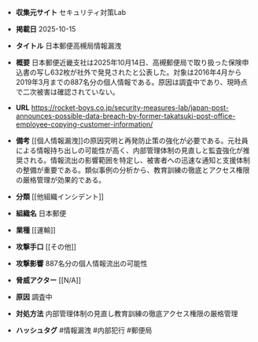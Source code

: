 - **収集元サイト**
セキュリティ対策Lab

- **掲載日**
2025-10-15

- **タイトル**
日本郵便高槻局情報漏洩

- **概要**
日本郵便近畿支社は2025年10月14日、高槻郵便局で取り扱った保険申込書の写し632枚が社外で発見されたと公表した。対象は2016年4月から2019年3月までの887名分の個人情報である。原因は調査中であり、現時点で二次被害は確認されていない。

- **URL**
https://rocket-boys.co.jp/security-measures-lab/japan-post-announces-possible-data-breach-by-former-takatsuki-post-office-employee-copying-customer-information/

- **備考**
[[個人情報漏洩]]の原因究明と再発防止策の強化が必要である。元社員による情報持ち出しの可能性が高く、内部管理体制の見直しと監査強化が推奨される。情報流出の影響範囲を特定し、被害者への迅速な通知と支援体制の整備が重要である。類似事例の分析から、教育訓練の徹底とアクセス権限の厳格管理が効果的である。

- **分類**
[[他組織インシデント]]

- **組織名**
日本郵便

- **業種**
[[運輸]]

- **攻撃手口**
[[その他]]

- **攻撃影響**
887名分の個人情報流出の可能性

- **脅威アクター**
[[N/A]]

- **原因**
調査中

- **対処方法**
内部管理体制の見直し教育訓練の徹底アクセス権限の厳格管理

- **ハッシュタグ**
#情報漏洩 #内部犯行 #郵便局
